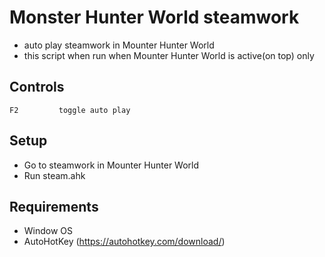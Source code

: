 # Monster Hunter World steamwork
- auto play steamwork in Mounter Hunter World
- this script when run when Mounter Hunter World is active(on top) only

## Controls
```
F2         toggle auto play
```

## Setup
- Go to steamwork in Mounter Hunter World
- Run steam.ahk

## Requirements
- Window OS
- AutoHotKey (https://autohotkey.com/download/)
